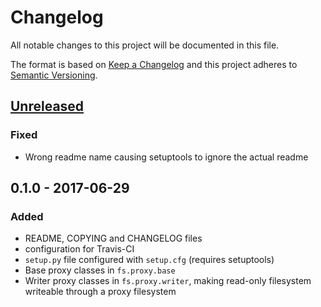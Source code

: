 # Changelog
All notable changes to this project will be documented in this file.

The format is based on [Keep a Changelog](http://keepachangelog.com/en/1.0.0/)
and this project adheres to [Semantic Versioning](http://semver.org/spec/v2.0.0.html).

## [Unreleased]
### Fixed
- Wrong readme name causing setuptools to ignore the actual readme

## 0.1.0 - 2017-06-29
### Added
- README, COPYING and CHANGELOG files
- configuration for Travis-CI
- `setup.py` file configured with `setup.cfg` (requires setuptools)
- Base proxy classes in `fs.proxy.base`
- Writer proxy classes in `fs.proxy.writer`, making read-only filesystem
writeable through a proxy filesystem

[Unreleased]: https://github.com/althonos/fs.proxy/compare/v0.1.0...HEAD

